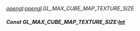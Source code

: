 _[opengl](../../modules/opengl/opengl-module.md):[opengl](../../modules/opengl/opengl-module.md).GL\_MAX\_CUBE\_MAP\_TEXTURE\_SIZE_
##### Const GL\_MAX\_CUBE\_MAP\_TEXTURE\_SIZE:[Int](../../modules/wonkey/wonkey-types-int.md)
